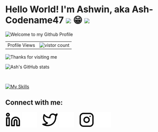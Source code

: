 # Hello World! I'm Ashwin, aka Ash-Codename47  <img src="https://raw.githubusercontent.com/aemmadi/aemmadi/master/wave.gif" width="25"> 😁 <img src="https://raw.githubusercontent.com/aemmadi/aemmadi/master/wave.gif" width="25">

<!--
**Ash-Codename47/Ash-Codename47** is a ✨ _special_ ✨ repository because its `README.md` (this file) appears on your GitHub profile.

Here are some ideas to get you started:

- 🔭 I’m currently working on ...
- 🌱 I’m currently learning ...
- 👯 I’m looking to collaborate on ...
- 🤔 I’m looking for help with ...
- 💬 Ask me about ...
- 📫 How to reach me: ...
- 😄 Pronouns: ...
- ⚡ Fun fact: ...
-->

<img src="https://github.com/BrunnerLivio/brunnerlivio/blob/master/images/welcome.png?raw=true" style="max-width: 100%;" alt="Welcome to my Github Profile" />
  
<table align="center">
  <tr>
    <td> Profile Views </td>
    <td><img src="https://profile-counter.glitch.me/Ash-Codename47/count.svg" alt="vistor count" height="20" /></td>
  </tr>
</table>

<img height="100" alt="Thanks for visiting me" width="100%" align="center" src="https://raw.githubusercontent.com/BrunnerLivio/brunnerlivio/master/images/marquee.svg" />

![Ash's GitHub stats](https://github-readme-stats.vercel.app/api?username=Ash-Codename47&show_icons=true&theme=dark)

<br />

[![My Skills](https://skillicons.dev/icons?i=git,cpp,java,html,css,js,jquery,nodejs,react)](https://skillicons.dev)


## Connect with me:

[![linkedin](./img/linkedin-light.svg)](https://linkedin.com/in/ashwin-kumar-jk-4a6a87103#gh-light-mode-only)
[![linkedin](./img/linkedin-dark.svg)](https://linkedin.com/in/ashwin-kumar-jk-4a6a87103#gh-dark-mode-only)
&nbsp;&nbsp;
[![twitter](./img/twitter-light.svg)](https://twitter.com/jkak27#gh-light-mode-only)
[![twitter](./img/twitter-dark.svg)](https://twitter.com/jkak27#gh-dark-mode-only)
&nbsp;&nbsp;
[![instagram](./img/instagram-light.svg)](https://instagram.com/jkak_27#gh-light-mode-only)
[![instagram](./img/instagram-dark.svg)](https://instagram.com/jkak_27#gh-dark-mode-only)


[linkedin]: https://www.linkedin.com/in/ashwin-kumar-jk-4a6a87103/
[twitter]: https://twitter.com/jkak27
[instagram]: https://www.instagram.com/jkak_27

